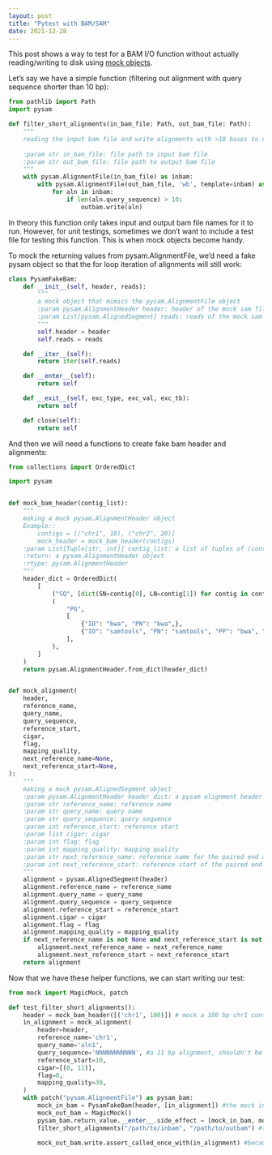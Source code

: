 ```yaml
---
layout: post
title: "Pytest with BAM/SAM"
date: 2021-12-28
---
```


This post shows a way to test for a BAM I/O function without actually reading/writing to disk using [mock objects](https://docs.python.org/3/library/unittest.mock.html). 

Let’s say we have a simple function (filtering out alignment with query sequence shorter than 10 bp):

```python
from pathlib import Path
import pysam

def filter_short_alignments(in_bam_file: Path, out_bam_file: Path):
    """
    reading the input bam file and write alignments with >10 bases to output bam file
    
    :param str in_bam_file: file path to input bam file
    :param str out_bam_file: file path to output bam file
    """
    with pysam.AlignmentFile(in_bam_file) as inbam:
        with pysam.AlignmentFile(out_bam_file, 'wb', template=inbam) as outbam:
            for aln in inbam:
                if len(aln.query_sequence) > 10:
                    outbam.write(aln)
```

In theory this function only takes input and output bam file names for it to run. However, for unit testings, sometimes we don’t want to include a test file for testing this function. This is when mock objects become handy.

To mock the returning values from pysam.AlignmentFile, we’d need a fake pysam object so that the for loop iteration of alignments will still work:

```python
class PysamFakeBam:
    def __init__(self, header, reads):
        """
        a mock object that mimics the pysam.AlignmentFile object
        :param pysam.AlignmentHeader header: header of the mock sam file
        :param List[pysam.AlignedSegment] reads: reads of the mock sam file
        """
        self.header = header
        self.reads = reads

    def __iter__(self):
        return iter(self.reads)

    def __enter__(self):
        return self

    def __exit__(self, exc_type, exc_val, exc_tb):
        return self

    def close(self):
        return self  
```

And then we will need a functions to create fake bam header and alignments:

```python
from collections import OrderedDict

import pysam


def mock_bam_header(contig_list):
    """
    making a mock pysam.AlignmentHeader object
    Example::
        contigs = [("chr1", 10), ("chr2", 20)]
        mock_header = mock_bam_header(contigs)
    :param List[Tuple[str, int]] contig_list: a list of tuples of (contig name, contig length)
    :return: a pysam.AlignmentHeader object
    :rtype: pysam.AlignmentHeader
    """
    header_dict = OrderedDict(
        [
            ("SQ", [dict(SN=contig[0], LN=contig[1]) for contig in contig_list]),
            (
                "PG",
                [
                    {"ID": "bwa", "PN": "bwa",},
                    {"ID": "samtools", "PN": "samtools", "PP": "bwa", "VN": "1.13", "CL": "samtools view -b",},
                ],
            ),
        ]
    )
    return pysam.AlignmentHeader.from_dict(header_dict)


def mock_alignment(
    header,
    reference_name,
    query_name,
    query_sequence,
    reference_start,
    cigar,
    flag,
    mapping_quality,
    next_reference_name=None,
    next_reference_start=None,
):
    """
    making a mock pysam.AlignedSegment object
    :param pysam.AlignmentHeader header_dict: a pysam alignment header object (can be created by mock_bam_header)
    :param str reference_name: reference name
    :param str query_name: query name
    :param str query_sequence: query sequence
    :param int reference_start: reference start
    :param list cigar: cigar
    :param int flag: flag
    :param int mapping_quality: mapping quality
    :param str next_reference_name: reference name for the paired end alignment mapped
    :param int next_reference_start: reference start of the paired end alignment
    """
    alignment = pysam.AlignedSegment(header)
    alignment.reference_name = reference_name
    alignment.query_name = query_name
    alignment.query_sequence = query_sequence
    alignment.reference_start = reference_start
    alignment.cigar = cigar
    alignment.flag = flag
    alignment.mapping_quality = mapping_quality
    if next_reference_name is not None and next_reference_start is not None and next_reference_start > 0:
        alignment.next_reference_name = next_reference_name
        alignment.next_reference_start = next_reference_start
    return alignment
```

Now that we have these helper functions, we can start writing our test:

```python
from mock import MagicMock, patch

def test_filter_short_alignments():
    header = mock_bam_header([('chr1', 100)]) # mock a 100 bp chr1 contig
    in_alignment = mock_alignment(
        header=header,
        reference_name='chr1',
        query_name='aln1',
        query_sequence='NNNNNNNNNNN', #a 11 bp alignment, shouldn't be filtered out
        reference_start=10, 
        cigar=[(0, 11)],
        flag=0,
        mapping_quality=30,
    )
    with patch("pysam.AlignmentFile") as pysam_bam:
        mock_in_bam = PysamFakeBam(header, [in_alignment]) #the mock in bam iterarotor will return our mock alignment
        mock_out_bam = MagicMock()
        pysam_bam.return_value.__enter__.side_effect = [mock_in_bam, mock_out_bam] #first call of the pysam.AlignmentFile will return mock_in_bam, second call will be mock_out_bam
        filter_short_alignments("/path/to/inbam", "/path/to/outbam") #these files are not real, because we are mocking the return of the call anyways
        
        mock_out_bam.write.assert_called_once_with(in_alignment) #because the filter function wouldn't touch alignments with >10 bases
```